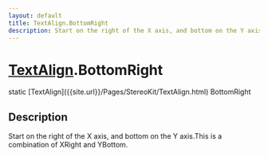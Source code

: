 ```yaml
---
layout: default
title: TextAlign.BottomRight
description: Start on the right of the X axis, and bottom on the Y axis.This is a combination of XRight and YBottom.
---
```

# [TextAlign]({{site.url}}/Pages/StereoKit/TextAlign.html).BottomRight

<div class='signature' markdown='1'>
static [TextAlign]({{site.url}}/Pages/StereoKit/TextAlign.html) BottomRight
</div>

## Description
Start on the right of the X axis, and bottom on the Y
axis.This is a combination of XRight and YBottom.

